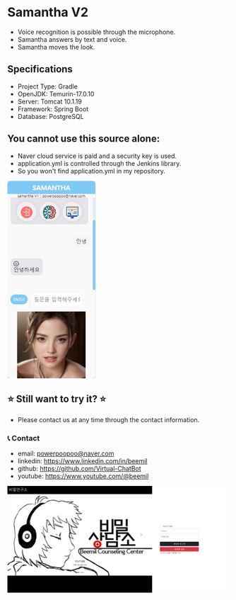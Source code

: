 # Samantha V2

* Voice recognition is possible through the microphone.
* Samantha answers by text and voice.
* Samantha moves the look.

## Specifications
* Project Type: Gradle
* OpenJDK: Temurin-17.0.10
* Server: Tomcat 10.1.19
* Framework: Spring Boot
* Database: PostgreSQL

## You cannot use this source alone:
* Naver cloud service is paid and a security key is used.
* application.yml is controlled through the Jenkins library.
* So you won't find application.yml in my repository.

<img src="./app.png" alt="Streaming App" width="200"/>

## ⭐ Still want to try it? ⭐
* Please contact us at any time through the contact information.

### 📞 Contact

* email: powerpoopoo@naver.com
* linkedin: https://www.linkedin.com/in/beemil
* github: https://github.com/Virtual-ChatBot
* youtube: https://www.youtube.com/@beemil

![app](./agents_app.png)
